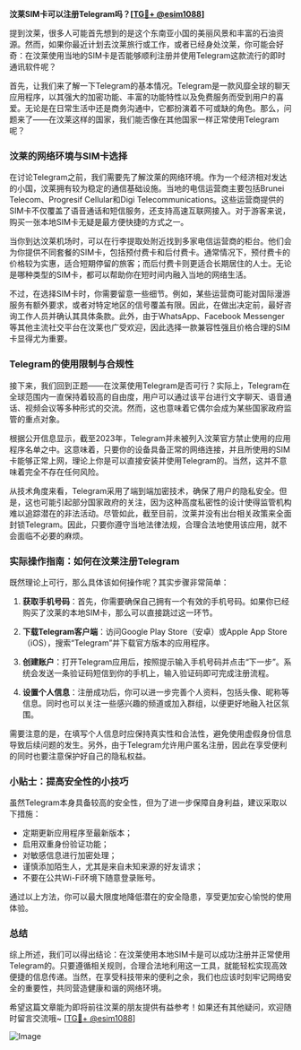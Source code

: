 **汶莱SIM卡可以注册Telegram吗？[[TG💪+ @esim1088](https://t.me/s/esim1088)]**

提到汶莱，很多人可能首先想到的是这个东南亚小国的美丽风景和丰富的石油资源。然而，如果你最近计划去汶莱旅行或工作，或者已经身处汶莱，你可能会好奇：在汶莱使用当地的SIM卡是否能够顺利注册并使用Telegram这款流行的即时通讯软件呢？

首先，让我们来了解一下Telegram的基本情况。Telegram是一款风靡全球的聊天应用程序，以其强大的加密功能、丰富的功能特性以及免费服务而受到用户的喜爱。无论是在日常生活中还是商务沟通中，它都扮演着不可或缺的角色。那么，问题来了——在汶莱这样的国家，我们能否像在其他国家一样正常使用Telegram呢？

### 汶莱的网络环境与SIM卡选择

在讨论Telegram之前，我们需要先了解汶莱的网络环境。作为一个经济相对发达的小国，汶莱拥有较为稳定的通信基础设施。当地的电信运营商主要包括Brunei Telecom、Progresif Cellular和Digi Telecommunications。这些运营商提供的SIM卡不仅覆盖了语音通话和短信服务，还支持高速互联网接入。对于游客来说，购买一张本地SIM卡无疑是最方便快捷的方式之一。

当你到达汶莱机场时，可以在行李提取处附近找到多家电信运营商的柜台。他们会为你提供不同套餐的SIM卡，包括预付费卡和后付费卡。通常情况下，预付费卡的价格较为实惠，适合短期停留的旅客；而后付费卡则更适合长期居住的人士。无论是哪种类型的SIM卡，都可以帮助你在短时间内融入当地的网络生活。

不过，在选择SIM卡时，你需要留意一些细节。例如，某些运营商可能对国际漫游服务有额外要求，或者对特定地区的信号覆盖有限。因此，在做出决定前，最好咨询工作人员并确认其具体条款。此外，由于WhatsApp、Facebook Messenger等其他主流社交平台在汶莱也广受欢迎，因此选择一款兼容性强且价格合理的SIM卡显得尤为重要。

### Telegram的使用限制与合规性

接下来，我们回到正题——在汶莱使用Telegram是否可行？实际上，Telegram在全球范围内一直保持着较高的自由度，用户可以通过该平台进行文字聊天、语音通话、视频会议等多种形式的交流。然而，这也意味着它偶尔会成为某些国家政府监管的重点对象。

根据公开信息显示，截至2023年，Telegram并未被列入汶莱官方禁止使用的应用程序名单之中。这意味着，只要你的设备具备正常的网络连接，并且所使用的SIM卡能够正常上网，理论上你是可以直接安装并使用Telegram的。当然，这并不意味着完全不存在任何风险。

从技术角度来看，Telegram采用了端到端加密技术，确保了用户的隐私安全。但是，这也可能引起部分国家政府的关注，因为这种高度私密性的设计使得监管机构难以追踪潜在的非法活动。尽管如此，截至目前，汶莱并没有出台相关政策来全面封锁Telegram。因此，只要你遵守当地法律法规，合理合法地使用该应用，就不会面临不必要的麻烦。

### 实际操作指南：如何在汶莱注册Telegram

既然理论上可行，那么具体该如何操作呢？其实步骤非常简单：

1. **获取手机号码**：首先，你需要确保自己拥有一个有效的手机号码。如果你已经购买了汶莱的本地SIM卡，那么可以直接跳过这一环节。
   
2. **下载Telegram客户端**：访问Google Play Store（安卓）或Apple App Store（iOS），搜索“Telegram”并下载官方版本的应用程序。

3. **创建账户**：打开Telegram应用后，按照提示输入手机号码并点击“下一步”。系统会发送一条验证码短信到你的手机上，输入验证码即可完成注册流程。

4. **设置个人信息**：注册成功后，你可以进一步完善个人资料，包括头像、昵称等信息。同时也可以关注一些感兴趣的频道或加入群组，以便更好地融入社区氛围。

需要注意的是，在填写个人信息时应保持真实性和合法性，避免使用虚假身份信息导致后续问题的发生。另外，由于Telegram允许用户匿名注册，因此在享受便利的同时也要注意保护好自己的隐私权益。

### 小贴士：提高安全性的小技巧

虽然Telegram本身具备较高的安全性，但为了进一步保障自身利益，建议采取以下措施：

- 定期更新应用程序至最新版本；
- 启用双重身份验证功能；
- 对敏感信息进行加密处理；
- 谨慎添加陌生人，尤其是来自未知来源的好友请求；
- 不要在公共Wi-Fi环境下随意登录账号。

通过以上方法，你可以最大限度地降低潜在的安全隐患，享受更加安心愉悦的使用体验。

### 总结

综上所述，我们可以得出结论：在汶莱使用本地SIM卡是可以成功注册并正常使用Telegram的。只要遵循相关规则，合理合法地利用这一工具，就能轻松实现高效便捷的信息传递。当然，在享受科技带来的便利之余，我们也应该时刻牢记网络安全的重要性，共同营造健康和谐的网络环境。

希望这篇文章能为即将前往汶莱的朋友提供有益参考！如果还有其他疑问，欢迎随时留言交流哦~ [[TG💪+ @esim1088](https://t.me/s/esim1088)] 

![Image](https://i.postimg.cc/4NQfJmqS/Snipaste-2025-05-13-00-14-12.png)